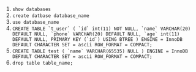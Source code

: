 1. `show databases`
2. `create datbase database_name`
3. `use database_name`
4. ```CREATE TABLE `t_user` ( `id` int(11) NOT NULL, `name` VARCHAR(20) DEFAULT NULL, `phone` VARCHAR(20) DEFAULT NULL, `age` int(11) DEFAULT NULL, PRIMARY KEY (`id`) USING BTREE ) ENGINE = InnoDB DEFAULT CHARACTER SET = ascii ROW_FORMAT = COMPACT;```
5. ```CREATE TABLE test ( `name` VARCHAR(65535) NULL ) ENGINE = InnoDB DEFAULT CHARACTER SET = ascii ROW_FORMAT = COMPACT;```
6. `drop table table_name;`